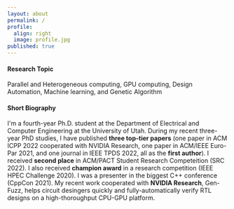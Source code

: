 ```yaml
---
layout: about
permalink: /
profile:
  align: right
  image: profile.jpg
published: true
---
```


#### Research Topic
Parallel and Heterogeneous computing, GPU computing, Design Automation, Machine learning, and Genetic Algorithm 
#### Short Biography
I'm a fourth-year Ph.D. student at the Department of Electrical and Computer Engineering at the University of Utah.
During my recent three-year PhD studies, I have published **three top-tier papers** (one paper in ACM ICPP 2022 cooperated with NVIDIA Research, one paper in ACM/IEEE Euro-Par 2021, and one journal in IEEE TPDS 2022, all as the **first author**). I received **second place** in ACM/PACT Student Research Competeition (SRC 2022). I also received **champion award** in a research competition (IEEE HPEC Challenge 2020). I was a presenter in the biggest C++ conference (CppCon 2021). My recent work cooperated with **NVIDIA Research**, Gen-Fuzz, helps circuit desingers quickly and fully-automatically verify RTL designs on a high-thoroughput CPU-GPU platform.
